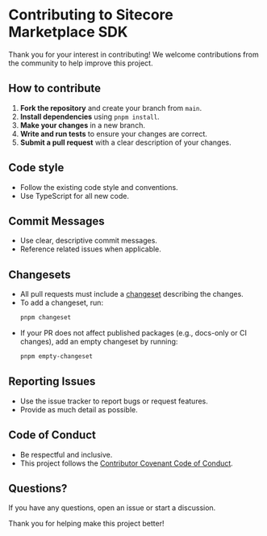 # Contributing to Sitecore Marketplace SDK

Thank you for your interest in contributing! We welcome contributions from the community to help improve this project.

## How to contribute

1. **Fork the repository** and create your branch from `main`.
2. **Install dependencies** using `pnpm install`.
3. **Make your changes** in a new branch.
4. **Write and run tests** to ensure your changes are correct.
5. **Submit a pull request** with a clear description of your changes.

## Code style

- Follow the existing code style and conventions.
- Use TypeScript for all new code.

## Commit Messages

- Use clear, descriptive commit messages.
- Reference related issues when applicable.

## Changesets

- All pull requests must include a [changeset](https://github.com/changesets/changesets) describing the changes.
- To add a changeset, run:
  ```sh
  pnpm changeset
  ```
- If your PR does not affect published packages (e.g., docs-only or CI changes), add an empty changeset by running:
  ```sh
  pnpm empty-changeset
  ```

## Reporting Issues

- Use the issue tracker to report bugs or request features.
- Provide as much detail as possible.

## Code of Conduct

- Be respectful and inclusive.
- This project follows the [Contributor Covenant Code of Conduct](./CODE_OF_CONDUCT.md).

## Questions?

If you have any questions, open an issue or start a discussion.

Thank you for helping make this project better!
